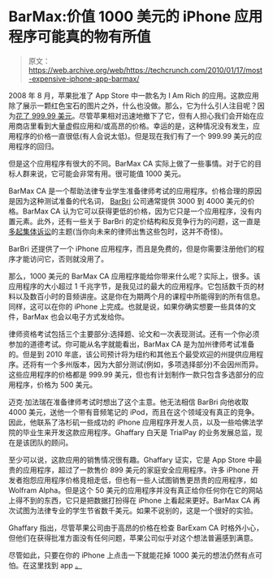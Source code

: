 # BarMax:价值 1000 美元的 iPhone 应用程序可能真的物有所值

> 原文：<https://web.archive.org/web/https://techcrunch.com/2010/01/17/most-expensive-iphone-app-barmax/>

2008 年 8 月，苹果批准了 App Store 中一款名为 I Am Rich 的应用。这款应用除了展示一颗红色宝石的图片之外，什么也没做。那么，它为什么引人注目呢？因为[花了 999.99 美元](https://web.archive.org/web/20230203152504/http://digital.venturebeat.com/2008/08/05/apple-wake-up-or-grow-up-a-99999-iphone-app-that-does-nothing-launches/)。尽管苹果相对迅速地撤下了它，但有人担心我们会开始在应用商店里看到大量虚假应用和/或高昂的价格。幸运的是，这种情况没有发生，应用程序的价格一直很低(有人会说太低)。但是现在我们有了一个 999.99 美元的应用程序的回归。

但是这个应用程序有很大的不同。BarMax CA 实际上做了一些事情。对于它的目标人群来说，它可能会非常有用。很可能值 1000 美元。

BarMax CA 是一个帮助法律专业学生准备律师考试的应用程序。价格合理的原因是因为这种测试准备的代名词， [BarBri](https://web.archive.org/web/20230203152504/http://www.barbri.com/wps/portal/barbri/home) 公司通常提供 3000 到 4000 美元的价格。BarMax CA 认为它可以获得更低的价格，因为它只是一个应用程序，没有内置元素。此外，还有一些关于 BarBri 的定价结构和反竞争行为的问题，这一直是[多起集体诉讼](https://web.archive.org/web/20230203152504/http://en.wikipedia.org/wiki/BarBri)的主题(当你向未来的律师出售这些包时，这并不奇怪)。

BarBri 还提供了一个 iPhone 应用程序，而且是免费的，但是你需要注册他们的程序才能访问它，否则就没用了。

那么，1000 美元的 BarMax CA 应用程序能给你带来什么呢？实际上，很多。该应用程序的大小超过 1 千兆字节，是我见过的最大的应用程序。它包括数千页的材料以及数百小时的音频讲座。这是你在为期两个月的课程中所能得到的所有信息。同样，这可以在你的 iPhone 上完成。也就是说，如果你确实想要一些具体的文件，BarMax 也会以电子方式发给你。

律师资格考试包括三个主要部分:选择题、论文和一次表现测试。还有一个你必须参加的道德考试。你可能从名字就能看出，BarMax CA 是为加州律师考试准备的。但是到 2010 年底，该公司预计将为纽约和其他五个最受欢迎的州提供应用程序。还将有一个多州版本，因为大部分测试(例如，多项选择部分)不会因州而异。这些应用程序的价格都是 999.99 美元，但也有计划制作一款只包含多选部分的应用程序，价格为 500 美元。

迈克·加法瑞在准备律师考试时想出了这个主意。他无法相信 BarBri 向他收取 4000 美元，送他一个带有音频笔记的 iPod，而且在这个领域没有真正的竞争。因此，他联系了洛杉矶一些成功的 iPhone 应用程序开发人员，以及一些哈佛法学院的毕业生来开发这款应用程序。Ghaffary 白天是 TrialPay 的业务发展总监，现在是该团队的顾问。

至少可以说，这款应用的销售情况很有趣。Ghaffary 证实，它是 App Store 中最贵的应用程序，超过了一款售价 899 美元的家庭安全应用程序。许多 iPhone 开发者抱怨应用程序价格竞相走低，但也有一些人试图销售更昂贵的应用程序，如 Wolfram Alpha。但是这个 50 美元的应用程序并没有真正给你任何你在它的网站上得不到的东西，它只是把数据打扮得在 iPhone 上看起来更好。BarMax CA 再次试图为法律专业的学生节省数千美元。如果不说别的，这是一个很好的实验。

Ghaffary 指出，尽管苹果公司由于高昂的价格在检查 BarExam CA 时格外小心，但他们在获得批准方面没有任何问题，苹果公司似乎对这个想法普遍感到满意。

尽管如此，只要在你的 iPhone 上点击一下就能花掉 1000 美元的想法仍然有点可怕。在这里找到 app [。](https://web.archive.org/web/20230203152504/http://itunes.apple.com/us/app/barmax-ca/id345722008?mt=8)